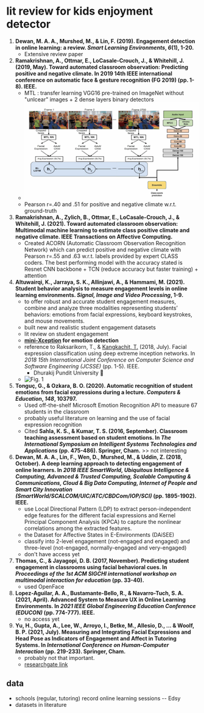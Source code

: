 # lit review for kids enjoyment detector
1. **Dewan, M. A. A., Murshed, M., & Lin, F. (2019). Engagement detection in online learning: a review. *Smart Learning Environments*, *6*(1), 1-20.** 
   - Extensive review paper
2. **Ramakrishnan, A., Ottmar, E., LoCasale-Crouch, J., & Whitehill, J. (2019, May). Toward automated classroom observation: Predicting positive and negative climate. In 2019 14th IEEE international conference on automatic face & gesture recognition (FG 2019) (pp. 1-8). IEEE.**
   - MTL : transfer learning VGG16 pre-trained on ImageNet without "unlcear" images  + 2 dense layers binary detectors
   - ![Screen Shot 2564-12-07 at 16.59.31](./ramakrishnanEtAlFig1.png)
   - Pearson r=.40 and .51 for positive and negative climate w.r.t. ground-truth
3. **Ramakrishnan, A., Zylich, B., Ottmar, E., LoCasale-Crouch, J., & Whitehill, J. (2021). Toward automated classroom observation: Multimodal machine learning to estimate class positive climate and negative climate. IEEE Transactions on Affective Computing.**
   - Created ACORN (Automatic Classroom Observation Recognition Network) which can predict positive and negative climate with Pearson r=.55 and .63 w.r.t. labels provided by expert CLASS coders. The best performing model with the accuracy stated is Resnet CNN backbone + TCN (reduce accuracy but faster training) + attention
4. **Altuwairqi, K., Jarraya, S. K., Allinjawi, A., & Hammami, M. (2021). Student behavior analysis to measure engagement levels in online learning environments. *Signal, Image and Video Processing*, 1-9.**
   - to offer robust and accurate student engagement measures, combine and analyze three modalities representing students’ behaviors: emotions from facial expressions, keyboard keystrokes, and mouse movements. 
   - built new and realistic student engagement datasets
   - lit review on student engagement
   - **[mini-Xception](https://iopscience.iop.org/article/10.1088/1757-899X/1042/1/012027/pdf) for emotion detection**
   - reference to Raksarikorn, T., & [Kangkachit, T.](https://scholar.google.com/citations?user=30xlCxYAAAAJ&hl=en&oi=sra) (2018, July). Facial expression classification using deep extreme inception networks. In *2018 15th International Joint Conference on Computer Science and Software Engineering (JCSSE)* (pp. 1-5). IEEE.
     - Dhurakij Pundit University 🤔
   - ![Fig. 1](https://media.springernature.com/full/springer-static/image/art%3A10.1007%2Fs11760-021-01869-7/MediaObjects/11760_2021_1869_Fig1_HTML.png)
5. **Tonguç, G., & Ozkara, B. O. (2020). Automatic recognition of student emotions from facial expressions during a lecture. *Computers & Education*, *148*, 103797.**
   - Used off-the-shelf Microsoft Emotion Recognition API to measure 67 students in the classroom
   - probably useful literature on learning and the use of facial expression recognition
   - Cited **Sahla, K. S., & Kumar, T. S. (2016, September). Classroom teaching assessment based on student emotions. In *The International Symposium on Intelligent Systems Technologies and Applications* (pp. 475-486). Springer, Cham.** >> not interesting
6. **Dewan, M. A. A., Lin, F., Wen, D., Murshed, M., & Uddin, Z. (2018, October). A deep learning approach to detecting engagement of online learners. In *2018 IEEE SmartWorld, Ubiquitous Intelligence & Computing, Advanced & Trusted Computing, Scalable Computing & Communications, Cloud & Big Data Computing, Internet of People and Smart City Innovation (SmartWorld/SCALCOM/UIC/ATC/CBDCom/IOP/SCI)* (pp. 1895-1902). IEEE.**
   - use Local Directional Pattern (LDP) to extract person-independent edge features for the different facial expressions and Kernel Principal Component Analysis (KPCA) to capture the nonlinear correlations among the extracted features. 
   - the Dataset for Affective States in E-Environments (DAiSEE)
   - classify into 2-level engagement (not-engaged and engaged) and three-level (not-engaged, normally-engaged and very-engaged)
   - don't have access yet
7. **Thomas, C., & Jayagopi, D. B. (2017, November). Predicting student engagement in classrooms using facial behavioral cues. In *Proceedings of the 1st ACM SIGCHI international workshop on multimodal interaction for education* (pp. 33-40).**
   - used OpenFace
8. **Lopez-Aguilar, A. A., Bustamante-Bello, R., & Navarro-Tuch, S. A. (2021, April). Advanced System to Measure UX in Online Learning Environments. In *2021 IEEE Global Engineering Education Conference (EDUCON)* (pp. 774-777). IEEE.**
   - no access yet
9. **Yu, H., Gupta, A., Lee, W., Arroyo, I., Betke, M., Allesio, D., ... & Woolf, B. P. (2021, July). Measuring and Integrating Facial Expressions and Head Pose as Indicators of Engagement and Affect in Tutoring Systems. In *International Conference on Human-Computer Interaction* (pp. 219-233). Springer, Cham.**
   - probably not that important. 
   - [researchgate link](https://www.researchgate.net/profile/Beverly-Woolf/publication/352935062_Measuring_and_Integrating_Facial_Expressions_and_Head_Pose_as_Indicators_of_Engagement_and_Affect_in_Tutoring_Systems/links/61115b7c0c2bfa282a3063cf/Measuring-and-Integrating-Facial-Expressions-and-Head-Pose-as-Indicators-of-Engagement-and-Affect-in-Tutoring-Systems.pdf)



## data

- schools (regular, tutoring) record online learning sessions -- Edsy
- datasets in literature
